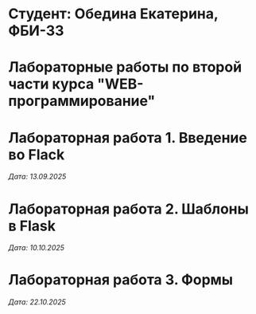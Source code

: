 # Студент: Обедина Екатерина, ФБИ-33

# Лабораторные работы по второй части курса "WEB-программирование"

# Лабораторная работа 1. Введение во Flack

*Дата: 13.09.2025*

# Лабораторная работа 2. Шаблоны в Flask

*Дата: 10.10.2025*

# Лабораторная работа 3. Формы

*Дата: 22.10.2025*

